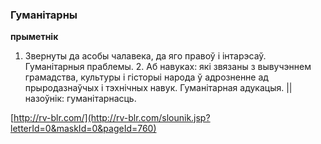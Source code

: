 ### Гуманітарны
**прыметнік**

1. Звернуты да асобы чалавека, да яго правоў і інтарэсаў. Гуманітарныя праблемы. 2. Аб навуках: які звязаны з вывучэннем грамадства, культуры і гісторыі народа ў адрозненне ад прыродазнаўчых і тэхнічных навук. Гуманітарная адукацыя. || назоўнік: гуманітарнасць.

<a rel="author">[http://rv-blr.com/](http://rv-blr.com/slounik.jsp?letterId=0&maskId=0&pageId=760)</a>
